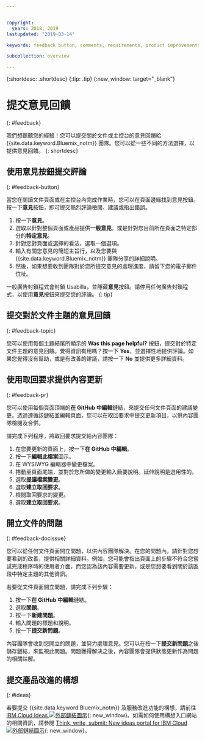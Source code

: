 ```yaml
---


copyright:
  years: 2018, 2019
lastupdated: "2019-03-14"

keywords: feedback button, comments, requirements, product improvements

subcollection: overview

---
```


{:shortdesc: .shortdesc}
{:tip: .tip}
{:new_window: target="_blank"}

# 提交意見回饋
{: #feedback}

我們想聽聽您的經驗！您可以提交關於文件或主控台的意見回饋給 {{site.data.keyword.Bluemix_notm}} 團隊。您可以從一些不同的方法選擇，以提供意見回饋。
{: shortdesc}

## 使用意見按鈕提交評論
{: #feedback-button}

當您在閱讀文件頁面或在主控台內完成作業時，您可以在頁面邊緣找到意見按鈕。按一下**意見**按鈕，即可提交熱烈評論檢閱、建議或指出錯誤。

1. 按一下**意見**。
2. 選取以針對整個頁面或產品提供**一般意見**，或是針對您目前所在頁面之特定部分的**特定意見**。
3. 針對您對頁面或選擇的看法，選取一個選項。
4. 輸入有關您意見的簡短主旨行，以及您要與 {{site.data.keyword.Bluemix_notm}} 團隊分享的詳細說明。
5. 然後，如果想要收到團隊對於您所提交意見的處理進度，請留下您的電子郵件位址。

一般廣告封鎖程式會封鎖 Usabilla，並隱藏**意見**按鈕。請停用任何廣告封鎖程式，以使用**意見**按鈕來提交您的評論。
{: tip}

## 提交對於文件主題的意見回饋
{: #feedback-topic}

您可以使用每個主題結尾所顯示的 **Was this page helpful?** 按鈕，提交對於特定文件主題的意見回饋。覺得資訊有用嗎？按一下 **Yes**，並選擇性地提供評論。如果您覺得沒有幫助，或是有改善的建議，請按一下 **No** 並提供更多詳細資料。  

## 使用取回要求提供內容更新
{: #feedback-pr}

您可以使用每個頁面頂端的**在 GitHub 中編輯**鏈結，來提交任何文件頁面的建議變更。透過遵循該鏈結並編輯頁面，您可以在取回要求中提交更新項目，以供內容團隊檢閱及合併。 

請完成下列程序，將取回要求提交給內容團隊：

1. 在您要更新的頁面上，按一下**在 GitHub 中編輯**。
2. 按一下**編輯此檔案**圖示。
3. 在 WYSIWYG 編輯器中變更檔案。
4. 捲動至頁面尾端，並對於您所做的變更輸入簡要說明。延伸說明是選用性的。
5. 選取**提議檔案變更**。
6. 選取**建立取回要求**。
7. 檢閱取回要求的變更。
8. 選取**建立取回要求**。 

## 開立文件的問題
{: #feedback-docissue}

您可以從任何文件頁面開立問題，以供內容團隊解決。在您的問題內，請針對您想要看到的改善，提供相關詳細資料。例如，您可能會指出頁面上的步驟不符合您嘗試完成程序時的使用者介面，而您認為該內容需要更新，或是您想要看到關於該區段中特定主題的其他資訊。

若要從文件頁面開立問題，請完成下列步驟：

1. 按一下**在 GitHub 中編輯**鏈結。
2. 選取**問題**。
3. 按一下**新建問題**。
4. 輸入問題的標題和說明。
5. 按一下**提交新問題**。 

內容團隊會收到您開立的問題，並努力處理意見。您可以在按一下**提交新問題**之後儲存鏈結，來監視此問題。問題獲得解決之後，內容團隊會提供狀態更新作為問題的相關註解。

## 提交產品改進的構想
{: #ideas}

若要提交 {{site.data.keyword.Bluemix_notm}} 及服務改進功能的構想，請前往 [IBM Cloud Ideas ![外部鏈結圖示](../icons/launch-glyph.svg)](https://ibmcloud.ideas.aha.io){: new_window}。如需如何使用構想入口網站的相關資訊，請參閱 [Think, write, submit: New ideas portal for IBM Cloud ![外部鏈結圖示](../icons/launch-glyph.svg)](https://developer.ibm.com/bluemix/2016/10/05/think-write-submit/){: new_window}。

